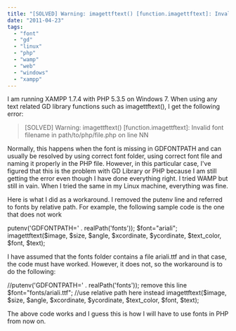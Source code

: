 ```yaml
---
title: "[SOLVED] Warning: imagettftext() [function.imagettftext]: Invalid font filename in path\to\php\file.php on line NN"
date: "2011-04-23"
tags: 
  - "font"
  - "gd"
  - "linux"
  - "php"
  - "wamp"
  - "web"
  - "windows"
  - "xampp"
---
```


I am running XAMPP 1.7.4 with PHP 5.3.5 on Windows 7. When using any text related GD library functions such as imagettftext(), I get the following error:

> \[SOLVED\] Warning: imagettftext() \[function.imagettftext\]: Invalid font filename in path/to/php/file.php on line NN

Normally, this happens when the font is missing in GDFONTPATH and can usually be resolved by using correct font folder, using correct font file and naming it properly in the PHP file. However, in this particular case, I've figured that this is the problem with GD Library or PHP because I am still getting the error even though I have done everything right. I tried WAMP but still in vain. When I tried the same in my Linux machine, everything was fine.

Here is what I did as a workaround. I removed the putenv line and referred to fonts by relative path. For example, the following sample code is the one that does not work

putenv('GDFONTPATH=' . realPath('fonts'));
$font="ariali";
imagettftext($image, $size, $angle, $xcordinate, $ycordinate, $text\_color, $font, $text);

I have assumed that the fonts folder contains a file ariali.ttf and in that case, the code must have worked. However, it does not, so the workaround is to do the following:

//putenv('GDFONTPATH=' . realPath('fonts')); remove this line
$font="fonts/ariali.ttf"; //use relative path here instead
imagettftext($image, $size, $angle, $xcordinate, $ycordinate, $text\_color, $font, $text);

The above code works and I guess this is how I will have to use fonts in PHP from now on.
